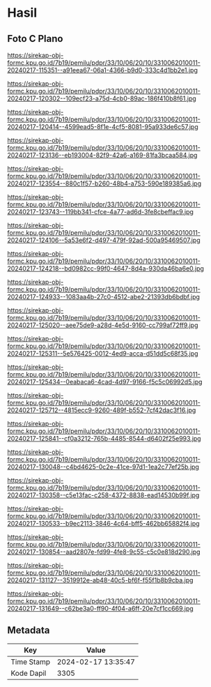 # Hasil

## Foto C Plano

https://sirekap-obj-formc.kpu.go.id/7b19/pemilu/pdpr/33/10/06/20/10/3310062010011-20240217-115351--a91eea67-06a1-4366-b9d0-333c4d1bb2e1.jpg

https://sirekap-obj-formc.kpu.go.id/7b19/pemilu/pdpr/33/10/06/20/10/3310062010011-20240217-120302--109ecf23-a75d-4cb0-89ac-186f410b8f61.jpg

https://sirekap-obj-formc.kpu.go.id/7b19/pemilu/pdpr/33/10/06/20/10/3310062010011-20240217-120414--4599ead5-8f1e-4cf5-8081-95a933de6c57.jpg

https://sirekap-obj-formc.kpu.go.id/7b19/pemilu/pdpr/33/10/06/20/10/3310062010011-20240217-123136--eb193004-82f9-42a6-a169-81fa3bcaa584.jpg

https://sirekap-obj-formc.kpu.go.id/7b19/pemilu/pdpr/33/10/06/20/10/3310062010011-20240217-123554--880c1f57-b260-48b4-a753-590e189385a6.jpg

https://sirekap-obj-formc.kpu.go.id/7b19/pemilu/pdpr/33/10/06/20/10/3310062010011-20240217-123743--119bb341-cfce-4a77-ad6d-3fe8cbeffac9.jpg

https://sirekap-obj-formc.kpu.go.id/7b19/pemilu/pdpr/33/10/06/20/10/3310062010011-20240217-124106--5a53e6f2-d497-479f-92ad-500a95469507.jpg

https://sirekap-obj-formc.kpu.go.id/7b19/pemilu/pdpr/33/10/06/20/10/3310062010011-20240217-124218--bd0982cc-99f0-4647-8d4a-930da46ba6e0.jpg

https://sirekap-obj-formc.kpu.go.id/7b19/pemilu/pdpr/33/10/06/20/10/3310062010011-20240217-124933--1083aa4b-27c0-4512-abe2-21393db6bdbf.jpg

https://sirekap-obj-formc.kpu.go.id/7b19/pemilu/pdpr/33/10/06/20/10/3310062010011-20240217-125020--aee75de9-a28d-4e5d-9160-cc799af72ff9.jpg

https://sirekap-obj-formc.kpu.go.id/7b19/pemilu/pdpr/33/10/06/20/10/3310062010011-20240217-125311--5e576425-0012-4ed9-acca-d51dd5c68f35.jpg

https://sirekap-obj-formc.kpu.go.id/7b19/pemilu/pdpr/33/10/06/20/10/3310062010011-20240217-125434--0eabaca6-4cad-4d97-9166-f5c5c06992d5.jpg

https://sirekap-obj-formc.kpu.go.id/7b19/pemilu/pdpr/33/10/06/20/10/3310062010011-20240217-125712--4815ecc9-9260-489f-b552-7cf42dac3f16.jpg

https://sirekap-obj-formc.kpu.go.id/7b19/pemilu/pdpr/33/10/06/20/10/3310062010011-20240217-125841--cf0a3212-765b-4485-8544-d6402f25e993.jpg

https://sirekap-obj-formc.kpu.go.id/7b19/pemilu/pdpr/33/10/06/20/10/3310062010011-20240217-130048--c4bd4625-0c2e-41ce-97d1-1ea2c77ef25b.jpg

https://sirekap-obj-formc.kpu.go.id/7b19/pemilu/pdpr/33/10/06/20/10/3310062010011-20240217-130358--c5e13fac-c258-4372-8838-ead14530b99f.jpg

https://sirekap-obj-formc.kpu.go.id/7b19/pemilu/pdpr/33/10/06/20/10/3310062010011-20240217-130533--b9ec2113-3846-4c64-bff5-462bb65882f4.jpg

https://sirekap-obj-formc.kpu.go.id/7b19/pemilu/pdpr/33/10/06/20/10/3310062010011-20240217-130854--aad2807e-fd99-4fe8-9c55-c5c0e818d290.jpg

https://sirekap-obj-formc.kpu.go.id/7b19/pemilu/pdpr/33/10/06/20/10/3310062010011-20240217-131127--3519912e-ab48-40c5-bf6f-f55f1b8b9cba.jpg

https://sirekap-obj-formc.kpu.go.id/7b19/pemilu/pdpr/33/10/06/20/10/3310062010011-20240217-131649--c62be3a0-ff90-4f04-a6ff-20e7cf1cc669.jpg


## Metadata

| Key        | Value               |
| ---------- | ------------------- |
| Time Stamp | 2024-02-17 13:35:47 |
| Kode Dapil | 3305                |



